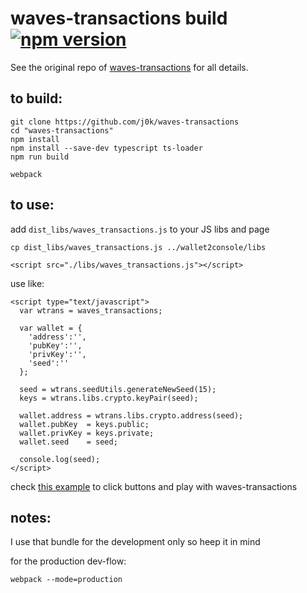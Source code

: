 # waves-transactions build [![npm version](https://badge.fury.io/js/%40waves%2Fwaves-transactions.svg)](https://badge.fury.io/js/%40waves%2Fwaves-transactions)

See the original repo of [waves-transactions](https://github.com/wavesplatform/waves-transactions) for all details.

## to build:

```
git clone https://github.com/j0k/waves-transactions
cd "waves-transactions"
npm install
npm install --save-dev typescript ts-loader
npm run build

webpack
```

## to use:

add `dist_libs/waves_transactions.js` to your JS libs and page

```
cp dist_libs/waves_transactions.js ../wallet2console/libs
```

```
<script src="./libs/waves_transactions.js"></script>
```

use like:
```
<script type="text/javascript">
  var wtrans = waves_transactions;

  var wallet = {
    'address':'',
    'pubKey':'',
    'privKey':'',
    'seed':''
  };

  seed = wtrans.seedUtils.generateNewSeed(15);  
  keys = wtrans.libs.crypto.keyPair(seed);

  wallet.address = wtrans.libs.crypto.address(seed);
  wallet.pubKey  = keys.public;
  wallet.privKey = keys.private;
  wallet.seed    = seed;

  console.log(seed);
</script>
```

check [this example](https://j0k.github.io/wallet2console/) to click buttons and play with waves-transactions

## notes:

I use that bundle for the development only so heep it in mind

for the production dev-flow:
```
webpack --mode=production
```
